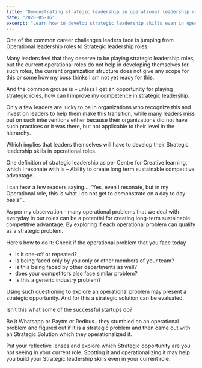 ```yaml
---
title: "Demonstrating strategic leadership in operational leadership roles"
date: "2020-05-16"
excerpt: "Learn how to develop strategic leadership skills even in operational roles by identifying and solving strategic problems."
---
```


One of the common career challenges leaders face is jumping from Operational leadership roles to Strategic leadership roles.

Many leaders feel that they deserve to be playing strategic leadership roles, but the current operational roles do not help in developing themselves for such roles, the current organization structure does not give any scope for this or some how my boss thinks I am not yet ready for this.

And the common grouse is – unless I get an opportunity for playing strategic roles, how can I improve my competence in strategic leadership.

Only a few leaders are lucky to be in organizations who recognize this and invest on leaders to help them make this transition, while many leaders miss out on such interventions either because their organizations did not have such practices or it was there, but not applicable to their level in the hierarchy.

Which implies that leaders themselves will have to develop their Strategic leadership skills in operational roles.

One definition of strategic leadership as per Centre for Creative learning, which I resonate with is – Ability to create long term sustainable competitive advantage.

I can hear a few readers saying… “Yes, even I resonate, but in my Operational role, this is what I do not get to demonstrate on a day to day basis” .

As per my observation - many operational problems that we deal with everyday in our roles can be a potential for creating long-term sustainable competitive advantage. By exploring if each operational problem can qualify as a strategic problem.

Here’s how to do it: Check if the operational problem that you face today

*   is it one-off or repeated?
*   is being faced only by you only or other members of your team?
*   is this being faced by other departments as well?
*   does your competitors also face similar problem?
*   Is this a generic industry problem?

Using such questioning to explore an operational problem may present a strategic opportunity. And for this a strategic solution can be evaluated.

Isn’t this what some of the successful startups do?

Be it Whatsapp or Paytm or Redbus.. they stumbled on an operational problem and figured out if it is a strategic problem and then came out with an Strategic Solution which they operationalized it.

Put your reflective lenses and explore which Strategic opportunity are you not seeing in your current role. Spotting it and operationalizing it may help you build your Strategic leadership skills even in your current role.
